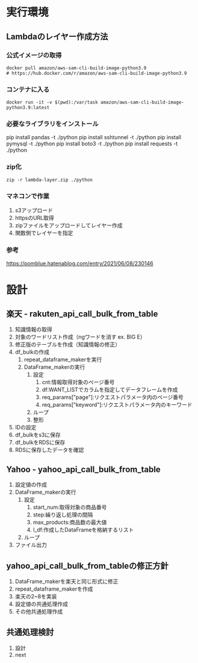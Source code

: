 # 実行環境
## Lambdaのレイヤー作成方法
### 公式イメージの取得
```
docker pull amazon/aws-sam-cli-build-image-python3.9
# https://hub.docker.com/r/amazon/aws-sam-cli-build-image-python3.9
```
### コンテナに入る
```
docker run -it -v $(pwd):/var/task amazon/aws-sam-cli-build-image-python3.9:latest
```
### 必要なライブラリをインストール
pip install pandas -t ./python
pip install sshtunnel -t ./python
pip install pymysql -t ./python
pip install boto3 -t ./python
pip install requests -t ./python

### zip化
```
zip -r lambda-layer.zip ./python
```
### マネコンで作業
1. s3アップロード
2. httpsのURL取得
3. zipファイルをアップロードしてレイヤー作成
4. 関数側でレイヤーを指定
### 参考
https://pomblue.hatenablog.com/entry/2021/06/08/230146

# 設計
## 楽天 - rakuten_api_call_bulk_from_table
1. 知識情報の取得
2. 対象のワードリスト作成（ngワードを消す ex. BIG E）
3. 修正版のテーブルを作成（知識情報の修正）
4. df_bulkの作成
   1. repeat_dataframe_makerを実行
   2. DataFrame_makerの実行
      1. 設定
         1. cnt:情報取得対象のページ番号
         2. df:WANT_LISTでカラムを指定してデータフレームを作成
         3. req_params["page"]:リクエストパラメータ内のページ番号
         4. req_params["keyword"]:リクエストパラメータ内のキーワード
      2. ループ
      3. 整形
5. IDの設定
6. df_bulkをs3に保存
7. df_bulkをRDSに保存
8. RDSに保存したデータを確認
## Yahoo - yahoo_api_call_bulk_from_table
1. 設定値の作成
2. DataFrame_makerの実行
   1. 設定
      1. start_num:取得対象の商品番号
      2. step:繰り返し処理の間隔
      3. max_products:商品数の最大値
      4. l_df:作成したDataFrameを格納するリスト
   2. ループ
3. ファイル出力
## yahoo_api_call_bulk_from_tableの修正方針
1. DataFrame_makerを楽天と同じ形式に修正
2. repeat_dataframe_makerを作成
3. 楽天の2~8を実装
4. 設定値の共通処理作成
5. その他共通処理作成
## 共通処理検討
1. 設計
2. next
